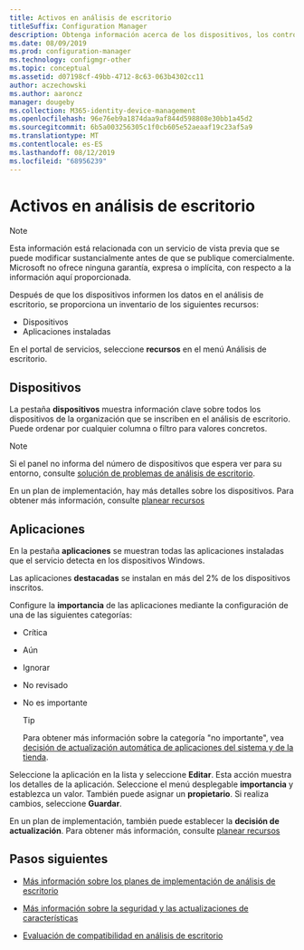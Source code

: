 ```yaml
---
title: Activos en análisis de escritorio
titleSuffix: Configuration Manager
description: Obtenga información acerca de los dispositivos, los controladores y las aplicaciones de análisis de escritorio.
ms.date: 08/09/2019
ms.prod: configuration-manager
ms.technology: configmgr-other
ms.topic: conceptual
ms.assetid: d07198cf-49bb-4712-8c63-063b4302cc11
author: aczechowski
ms.author: aaroncz
manager: dougeby
ms.collection: M365-identity-device-management
ms.openlocfilehash: 96e76eb9a1874daa9af844d598808e30bb1a45d2
ms.sourcegitcommit: 6b5a003256305c1f0cb605e52aeaaf19c23af5a9
ms.translationtype: MT
ms.contentlocale: es-ES
ms.lasthandoff: 08/12/2019
ms.locfileid: "68956239"
---
```

# <a name="assets-in-desktop-analytics"></a>Activos en análisis de escritorio

> [!Note]  
> Esta información está relacionada con un servicio de vista previa que se puede modificar sustancialmente antes de que se publique comercialmente. Microsoft no ofrece ninguna garantía, expresa o implícita, con respecto a la información aquí proporcionada.  

Después de que los dispositivos informen los datos en el análisis de escritorio, se proporciona un inventario de los siguientes recursos:

- Dispositivos
- Aplicaciones instaladas  

En el portal de servicios, seleccione **recursos** en el menú Análisis de escritorio.


## <a name="devices"></a>Dispositivos

La pestaña **dispositivos** muestra información clave sobre todos los dispositivos de la organización que se inscriben en el análisis de escritorio. Puede ordenar por cualquier columna o filtro para valores concretos.

> [!NOTE]  
> Si el panel no informa del número de dispositivos que espera ver para su entorno, consulte [solución de problemas de análisis de escritorio](/sccm/desktop-analytics/troubleshooting).  

En un plan de implementación, hay más detalles sobre los dispositivos. Para obtener más información, consulte [planear recursos](/sccm/desktop-analytics/about-deployment-plans#plan-assets)

## <a name="apps"></a>Aplicaciones

En la pestaña **aplicaciones** se muestran todas las aplicaciones instaladas que el servicio detecta en los dispositivos Windows.

Las aplicaciones **destacadas** se instalan en más del 2% de los dispositivos inscritos.

Configure la **importancia** de las aplicaciones mediante la configuración de una de las siguientes categorías:

- Crítica
- Aún
- Ignorar
- No revisado
- No es importante<!-- 3587232 -->

    > [!Tip]
    > Para obtener más información sobre la categoría "no importante", vea [decisión de actualización automática de aplicaciones del sistema y de la tienda](/sccm/desktop-analytics/about-deployment-plans#bkmk_plan-autoapp).

Seleccione la aplicación en la lista y seleccione **Editar**. Esta acción muestra los detalles de la aplicación. Seleccione el menú desplegable **importancia** y establezca un valor. También puede asignar un **propietario**. Si realiza cambios, seleccione **Guardar**.

En un plan de implementación, también puede establecer la **decisión de actualización**. Para obtener más información, consulte [planear recursos](/sccm/desktop-analytics/about-deployment-plans#plan-assets)


## <a name="next-steps"></a>Pasos siguientes

- [Más información sobre los planes de implementación de análisis de escritorio](/sccm/desktop-analytics/about-deployment-plans)  

- [Más información sobre la seguridad y las actualizaciones de características](/sccm/desktop-analytics/about-updates)  

- [Evaluación de compatibilidad en análisis de escritorio](/sccm/desktop-analytics/compat-assessment)  
